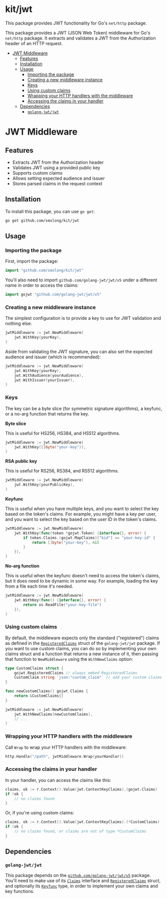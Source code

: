 <h1>kit/jwt</h1>

This package provides JWT functionality for Go's `net/http` package.

This package provides a JWT (JSON Web Token) middleware for Go's `net/http` package. It extracts and validates a JWT from the Authorization header of an HTTP request.

- [JWT Middleware](#jwt-middleware)
  - [Features](#features)
  - [Installation](#installation)
  - [Usage](#usage)
    - [Importing the package](#importing-the-package)
    - [Creating a new middleware instance](#creating-a-new-middleware-instance)
    - [Keys](#keys)
    - [Using custom claims](#using-custom-claims)
    - [Wrapping your HTTP handlers with the middleware](#wrapping-your-http-handlers-with-the-middleware)
    - [Accessing the claims in your handler](#accessing-the-claims-in-your-handler)
  - [Dependencies](#dependencies)
    - [`golang-jwt/jwt`](#golang-jwtjwt)

# JWT Middleware

## Features

- Extracts JWT from the Authorization header
- Validates JWT using a provided public key
- Supports custom claims
- Allows setting expected audience and issuer
- Stores parsed claims in the request context

## Installation

To install this package, you can use `go get`:

```bash
go get github.com/smxlong/kit/jwt
```

## Usage

### Importing the package

First, import the package:

```go
import "github.com/smxlong/kit/jwt"
```

You'll also need to import `github.com/golang-jwt/jwt/v5` under a different name
in order to access the claims:

```go
import gojwt "github.com/golang-jwt/jwt/v5"
```

### Creating a new middleware instance

The simplest configuration is to provide a key to use for JWT validation and
nothing else:

```go
jwtMiddleware := jwt.NewMiddleware(
    jwt.WithKey(yourKey),
)
```

Aside from validating the JWT signature, you can also set the expected audience
and issuer (which is recommended):

```go
jwtMiddleware := jwt.NewMiddleware(
    jwt.WithKey(yourKey),
    jwt.WithAudience(yourAudience),
    jwt.WithIssuer(yourIssuer),
)
```

### Keys

The key can be a byte slice (for symmetric signature algorithms), a keyfunc, or
a no-arg function that returns the key.

**Byte slice**

This is useful for HS256, HS384, and HS512 algorithms.

```go
jwtMiddleware := jwt.NewMiddleware(
    jwt.WithKey([]byte("your-key")),
)
```

**RSA public key**

This is useful for RS256, RS384, and RS512 algorithms.

```go
jwtMiddleware := jwt.NewMiddleware(
    jwt.WithKey(yourPublicKey),
)
```

**Keyfunc**

This is useful when you have multiple keys, and you want to select the key based
on the token's claims. For example, you might have a key per user, and you want
to select the key based on the user ID in the token's claims.

```go
jwtMiddleware := jwt.NewMiddleware(
    jwt.WithKey(func(token *gojwt.Token) (interface{}, error) {
        if token.Claims.(gojwt.MapClaims)["kid"] == "your-key-id" {
            return []byte("your-key"), nil
        }
    }),
)
```

**No-arg function**

This is useful when the keyfunc doesn't need to access the token's claims, but
it does need to be dynamic in some way. For example, loading the key from a file
each time it's needed.

```go
jwtMiddleware := jwt.NewMiddleware(
    jwt.WithKey(func() (interface{}, error) {
        return os.ReadFile("your-key-file")
    }),
)
```


### Using custom claims

By default, the middleware expects only the standard ("registered") claims as
defined in the
[`RegisteredClaims`](https://github.com/golang-jwt/jwt/blob/main/registered_claims.go)
struct of the `golang-jwt/jwt` package. If you want to use custom claims, you
can do so by implementing your own claims struct and a function that returns a
new instance of it, then passing that function to `NewMiddleware` using the
`WithNewClaims` option:

```go
type CustomClaims struct {
    gojwt.RegisteredClaims // always embed RegisteredClaims
    CustomClaim string `json:"custom_claim"` // add your custom claims
}

func newCustomClaims() gojwt.Claims {
    return &CustomClaims{}
}

jwtMiddleware := jwt.NewMiddleware(
    jwt.WithNewClaims(newCustomClaims),
    // ...
)
```

### Wrapping your HTTP handlers with the middleware

Call `Wrap` to wrap your HTTP handlers with the middleware:

```go
http.Handle("/path", jwtMiddleware.Wrap(yourHandler))
```

### Accessing the claims in your handler

In your handler, you can access the claims like this:

```go
claims, ok := r.Context().Value(jwt.ContextKeyClaims).(gojwt.Claims)
if !ok {
    // no claims found
}
```

Or, if you're using custom claims:

```go
claims, ok := r.Context().Value(jwt.ContextKeyClaims).(*CustomClaims)
if !ok {
    // no claims found, or claims are not of type *CustomClaims
}
```

## Dependencies

### `golang-jwt/jwt`

This package depends on the
[`github.com/golang-jwt/jwt/v5`](https://github.com/golang-jwt/jwt) package.
You'll need to make use of its
[`Claims`](https://github.com/golang-jwt/jwt/blob/main/claims.go) interface and
[`RegisteredClaims`](https://github.com/golang-jwt/jwt/blob/main/registered_claims.go)
struct, and optionally its
[`Keyfunc`](https://github.com/golang-jwt/jwt/blob/main/token.go) type, in order
to implement your own claims and key functions.
